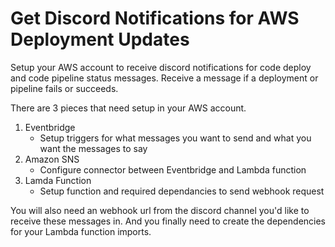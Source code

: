# Get Discord Notifications for AWS Deployment Updates
Setup your AWS account to receive discord notifications for code deploy and code pipeline status messages. Receive a message if a deployment or pipeline fails or succeeds.

There are 3 pieces that need setup in your AWS account. 

1. Eventbridge
   - Setup triggers for what messages you want to send and what you want the messages to say
2. Amazon SNS
   - Configure connector between Eventbridge and Lambda function 
3. Lamda Function
   - Setup function and required dependancies to send webhook request


You will also need an webhook url from the discord channel you'd like to receive these messages in. And you finally need to create the dependencies for your Lambda function imports.
